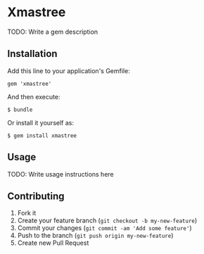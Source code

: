 # Xmastree

TODO: Write a gem description

## Installation

Add this line to your application's Gemfile:

    gem 'xmastree'

And then execute:

    $ bundle

Or install it yourself as:

    $ gem install xmastree

## Usage

TODO: Write usage instructions here

## Contributing

1. Fork it
2. Create your feature branch (`git checkout -b my-new-feature`)
3. Commit your changes (`git commit -am 'Add some feature'`)
4. Push to the branch (`git push origin my-new-feature`)
5. Create new Pull Request
